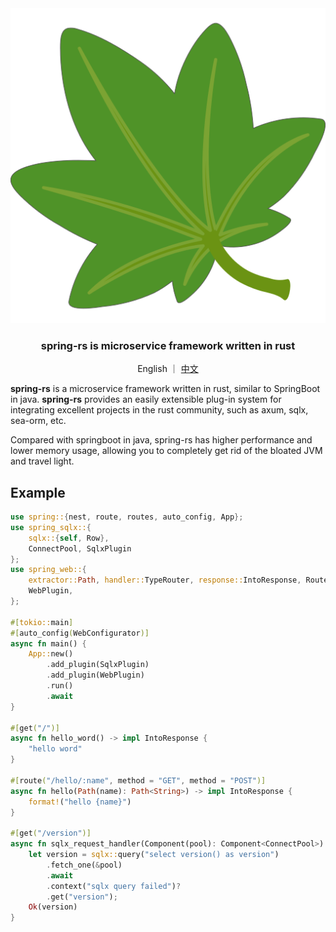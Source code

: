 <div align="center">
    <img src="docs/static/logo.svg" alt="Logo"/>
    <h3>spring-rs is microservice framework written in rust</h3>
    <p>English ｜ <a href="./README.zh.md">中文</a></p>
</div>

<b>spring-rs</b> is a microservice framework written in rust, similar to SpringBoot in java. <b>spring-rs</b> provides an easily extensible plug-in system for integrating excellent projects in the rust community, such as axum, sqlx, sea-orm, etc.

Compared with springboot in java, spring-rs has higher performance and lower memory usage, allowing you to completely get rid of the bloated JVM and travel light.

## Example

```rust
use spring::{nest, route, routes, auto_config, App};
use spring_sqlx::{
    sqlx::{self, Row},
    ConnectPool, SqlxPlugin
};
use spring_web::{
    extractor::Path, handler::TypeRouter, response::IntoResponse, Router, WebConfigurator,
    WebPlugin,
};

#[tokio::main]
#[auto_config(WebConfigurator)]
async fn main() {
    App::new()
        .add_plugin(SqlxPlugin)
        .add_plugin(WebPlugin)
        .run()
        .await
}

#[get("/")]
async fn hello_word() -> impl IntoResponse {
    "hello word"
}

#[route("/hello/:name", method = "GET", method = "POST")]
async fn hello(Path(name): Path<String>) -> impl IntoResponse {
    format!("hello {name}")
}

#[get("/version")]
async fn sqlx_request_handler(Component(pool): Component<ConnectPool>) -> Result<String> {
    let version = sqlx::query("select version() as version")
        .fetch_one(&pool)
        .await
        .context("sqlx query failed")?
        .get("version");
    Ok(version)
}
```
